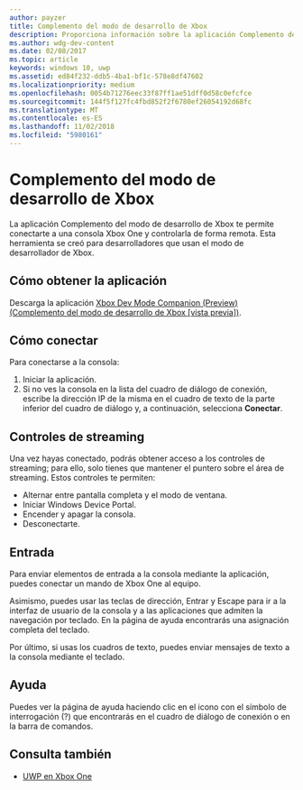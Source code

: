 ```yaml
---
author: payzer
title: Complemento del modo de desarrollo de Xbox
description: Proporciona información sobre la aplicación Complemento del modo de desarrollo de Xbox.
ms.author: wdg-dev-content
ms.date: 02/08/2017
ms.topic: article
keywords: windows 10, uwp
ms.assetid: ed84f232-ddb5-4ba1-bf1c-578e8df47602
ms.localizationpriority: medium
ms.openlocfilehash: 0054b71276eec33f87ff1ae51dff0d58c0efcfce
ms.sourcegitcommit: 144f5f127fc4fbd852f2f6780ef26054192d68fc
ms.translationtype: MT
ms.contentlocale: es-ES
ms.lasthandoff: 11/02/2018
ms.locfileid: "5980161"
---
```

# <a name="xbox-dev-mode-companion"></a>Complemento del modo de desarrollo de Xbox

La aplicación Complemento del modo de desarrollo de Xbox te permite conectarte a una consola Xbox One y controlarla de forma remota. Esta herramienta se creó para desarrolladores que usan el modo de desarrollador de Xbox.

## <a name="how-to-get-the-app"></a>Cómo obtener la aplicación  
Descarga la aplicación [Xbox Dev Mode Companion (Preview) (Complemento del modo de desarrollo de Xbox [vista previa])](https://www.microsoft.com/store/p/xbox-dev-mode-companion/9nblggh519cp).

## <a name="how-to-connect"></a>Cómo conectar   
Para conectarse a la consola:

1. Iniciar la aplicación.   
2. Si no ves la consola en la lista del cuadro de diálogo de conexión, escribe la dirección IP de la misma en el cuadro de texto de la parte inferior del cuadro de diálogo y, a continuación, selecciona **Conectar**.

## <a name="streaming-controls"></a>Controles de streaming
Una vez hayas conectado, podrás obtener acceso a los controles de streaming; para ello, solo tienes que mantener el puntero sobre el área de streaming. Estos controles te permiten:
* Alternar entre pantalla completa y el modo de ventana.
* Iniciar Windows Device Portal.
* Encender y apagar la consola.
* Desconectarte.

## <a name="input"></a>Entrada
Para enviar elementos de entrada a la consola mediante la aplicación, puedes conectar un mando de Xbox One al equipo.   
    
Asimismo, puedes usar las teclas de dirección, Entrar y Escape para ir a la interfaz de usuario de la consola y a las aplicaciones que admiten la navegación por teclado. En la página de ayuda encontrarás una asignación completa del teclado.   
   
Por último, si usas los cuadros de texto, puedes enviar mensajes de texto a la consola mediante el teclado.   

## <a name="help"></a>Ayuda
Puedes ver la página de ayuda haciendo clic en el icono con el símbolo de interrogación (?) que encontrarás en el cuadro de diálogo de conexión o en la barra de comandos.

## <a name="see-also"></a>Consulta también
- [UWP en Xbox One](index.md)
